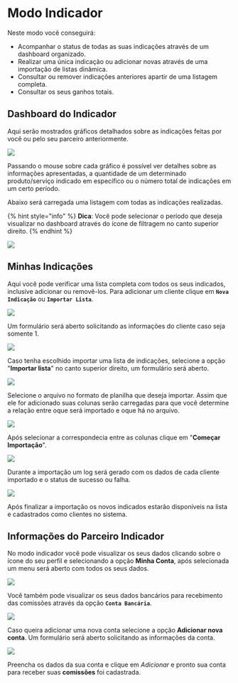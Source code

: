 # Modo Indicador

Neste modo você conseguirá:

- Acompanhar o status de todas as suas indicações através de um dashboard organizado.
- Realizar uma única indicação ou adicionar novas através de uma importação de listas dinâmica.
- Consultar ou remover indicações anteriores apartir de uma listagem completa.
- Consultar os seus ganhos totais.

## Dashboard do Indicador

Aqui serão mostrados gráficos detalhados sobre as indicações feitas por você ou pelo seu parceiro anteriormente.

![](/ERP/assets/portal/indicador/3_portal.png)

Passando o mouse sobre cada gráfico é possível ver detalhes sobre as informações apresentadas, a quantidade de um determinado produto/serviço indicado em específico ou o número total de indicações em um certo período.

Abaixo será carregada uma listagem com todas as indicações realizadas.

{% hint style="info" %}
**Dica**: Você pode selecionar o período que deseja visualizar no dashboard através do ícone de filtragem no canto superior direito.
{% endhint %}

![](/ERP/assets/portal/indicador/4_portal.png)

## Minhas Indicações

Aqui você pode verificar uma lista completa com todos os seus indicados, inclusive adicionar ou removê-los. Para adicionar um cliente clique em **`Nova Indicação`** ou **`Importar Lista`**.

![](/ERP/assets/portal/indicador/6_portal.png)

Um formulário será aberto solicitando as informações do cliente caso seja somente 1.

![](/ERP/assets/portal/indicador/7_portal.png)

Caso tenha escolhido importar uma lista de indicações, selecione a opção "**Importar lista**" no canto superior direito, um formulário será aberto.

![](/ERP/assets/portal/indicador/8_portal.png)

Selecione o arquivo no formato de planilha que deseja importar. Assim que ele for adicionado suas colunas serão carregadas para que você determine a relação entre oque será importado e oque há no arquivo.

![](/ERP/assets/portal/indicador/9_portal.png)

Após selecionar a correspondecia entre as colunas clique em "**Começar Importação**".

![](/ERP/assets/portal/indicador/10_portal.png)

Durante a importação um log será gerado com os dados de cada cliente importado e o status de sucesso ou falha.

![](/ERP/assets/portal/indicador/11_portal.png)

Após finalizar a importação os novos indicados estarão disponíveis na lista e cadastrados como clientes no sistema.

## Informações do Parceiro Indicador

No modo indicador você pode visualizar os seus dados clicando sobre o ícone do seu perfil e selecionando a opção **Minha Conta**, após selecionada um menu será aberto com todos os seus dados.

![](/ERP/assets/portal/indicador/12_portal.png)

Você também pode visualizar os seus dados bancários para recebimento das comissões através da opção **`Conta Bancária`**.

![](/ERP/assets/portal/indicador/13_portal.png)

Caso queira adicionar uma nova conta selecione a opção **Adicionar nova conta**. Um formulário será aberto solicitando as informações da conta.

![](/ERP/assets/portal/indicador/14_portal.png)

Preencha os dados da sua conta e clique em *Adicionar* e pronto sua conta para receber suas **comissões** foi cadastrada.